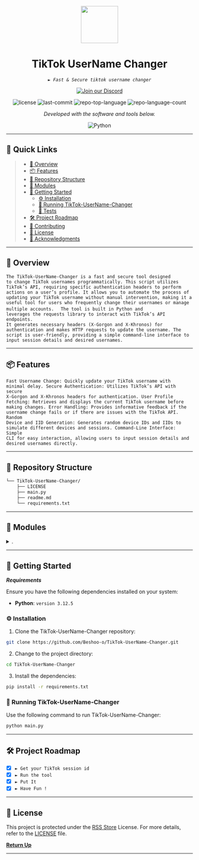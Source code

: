 <p align="center">
  <img src="https://img.icons8.com/external-tal-revivo-regular-tal-revivo/96/external-readme-is-a-easy-to-build-a-developer-hub-that-adapts-to-the-user-logo-regular-tal-revivo.png" width="100" />
</p>
<p align="center">
    <h1 align="center">TikTok UserName Changer</h1>
</p>
<p align="center">
    <em><code>► Fast & Secure tiktok username changer</code></em>
</p>
<p align= "center">
<a href="https://discord.gg/VzSHHHAsTG">
  <img src="https://img.shields.io/badge/Join%20our%20Discord-7289DA?style=for-the-badge&logo=discord" alt="Join our Discord">
</a> </p>
<p align="center">
	<img src="https://img.shields.io/github/license/Beshoo-o/TikTok-UserName-Changer?style=flat&color=0080ff" alt="license">
	<img src="https://img.shields.io/github/last-commit/Beshoo-o/TikTok-UserName-Changer?style=flat&logo=git&logoColor=white&color=0080ff" alt="last-commit">
	<img src="https://img.shields.io/github/languages/top/Beshoo-o/TikTok-UserName-Changer?style=flat&color=0080ff" alt="repo-top-language">
	<img src="https://img.shields.io/github/languages/count/Beshoo-o/TikTok-UserName-Changer?style=flat&color=0080ff" alt="repo-language-count">
<p>
<p align="center">
		<em>Developed with the software and tools below.</em>
</p>
<p align="center">
	<img src="https://img.shields.io/badge/Python-3776AB.svg?style=flat&logo=Python&logoColor=white" alt="Python">
</p>
<hr>

## 🔗 Quick Links

> - [📍 Overview](#-overview)
> - [📦 Features](#-features)
> - [📂 Repository Structure](#-repository-structure)
> - [🧩 Modules](#-modules)
> - [🚀 Getting Started](#-getting-started)
>   - [⚙️ Installation](#️-installation)
>   - [🤖 Running TikTok-UserName-Changer](#-running-TikTok-UserName-Changer)
>   - [🧪 Tests](#-tests)
> - [🛠 Project Roadmap](#-project-roadmap)
> - [🤝 Contributing](#-contributing)
> - [📄 License](#-license)
> - [👏 Acknowledgments](#-acknowledgments)

---

## 📍 Overview
<code>The TikTok-UserName-Changer is a fast and secure tool designed to change TikTok usernames programmatically. This script utilizes TikTok’s API, requiring specific authentication headers to perform actions on a user’s profile. It allows you to automate the process of updating your TikTok username without manual intervention, making it a useful tool for users who frequently change their usernames or manage multiple accounts.
</code>
<code>
The tool is built in Python and leverages the requests library to interact with TikTok’s API endpoints. It generates necessary headers (X-Gorgon and X-Khronos) for authentication and makes HTTP requests to update the username. The script is user-friendly, providing a simple command-line interface to input session details and desired usernames.</code>

---

## 📦 Features

<code>Fast Username Change: Quickly update your TikTok username with minimal delay.
Secure Authentication: Utilizes TikTok’s API with secure X-Gorgon and X-Khronos headers for authentication.
User Profile Fetching: Retrieves and displays the current TikTok username before making changes.
Error Handling: Provides informative feedback if the username change fails or if there are issues with the TikTok API.
Random Device and IID Generation: Generates random device IDs and IIDs to simulate different devices and sessions.
Command-Line Interface: Simple CLI for easy interaction, allowing users to input session details and desired usernames directly.</code>

---

## 📂 Repository Structure

```sh
└── TikTok-UserName-Changer/
    ├── LICENSE
    ├── main.py
    ├── readme.md
    └── requirements.txt
```

---

## 🧩 Modules

<details closed><summary>.</summary>

| File                                                                                                     | Summary                         |
| ---                                                                                                      | ---                             |
| [main.py](https://github.com/Beshoo-o/TikTok-UserName-Changer.git/blob/master/main.py)                   | <code>► Main Code</code> |
| [requirements.txt](https://github.com/Beshoo-o/TikTok-UserName-Changer.git/blob/master/requirements.txt) | <code>► Packages</code> |

</details>

---

## 🚀 Getting Started

***Requirements***

Ensure you have the following dependencies installed on your system:

* **Python**: `version 3.12.5`

### ⚙️ Installation

1. Clone the TikTok-UserName-Changer repository:

```sh
git clone https://github.com/Beshoo-o/TikTok-UserName-Changer.git
```

2. Change to the project directory:

```sh
cd TikTok-UserName-Changer
```

3. Install the dependencies:

```sh
pip install -r requirements.txt
```

### 🤖 Running TikTok-UserName-Changer

Use the following command to run TikTok-UserName-Changer:

```sh
python main.py
```

---

## 🛠 Project Roadmap

- [X] `► Get your TikTok session id`
- [X] `► Run the tool`
- [X] `► Put It`
- [X] `► Have Fun !`

---

## 📄 License

This project is protected under the [RSS Store](https://discord.gg/VzSHHHAsTG) License. For more details, refer to the [LICENSE](https://github.com/Beshoo-o/TikTok-UserName-Changer/blob/main/LICENSE) file.

[**Return Up**](#-quick-links)

---
